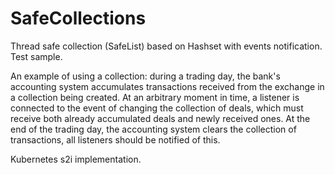 # SafeCollections
Thread safe collection (SafeList) based on Hashset with events notification. Test sample.

An example of using a collection: during a trading day, the bank's accounting system accumulates transactions received from the exchange in a collection being created. At an arbitrary moment in time, a listener is connected to the event of changing the collection of deals, which must receive both already accumulated deals and newly received ones. At the end of the trading day, the accounting system clears the collection of transactions, all listeners should be notified of this.

Kubernetes s2i implementation.
